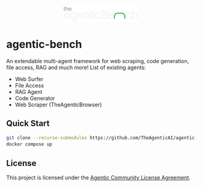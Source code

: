 <p align="center">
  <img src="assets/ta_bench_logo.svg" alt="Agentic Bench Logo" width="200"/>
</p>

# agentic-bench

An extendable multi-agent framework for web scraping, code generation, file access, RAG and much more!
List of existing agents:
- Web Surfer
- File Access
- RAG Agent
- Code Generator
- Web Scraper (TheAgenticBrowser)

## Quick Start

```bash
git clone --recurse-submodules https://github.com/TheAgenticAI/agentic-bench.git
docker compose up
```

## License

This project is licensed under the [Agentic Community License Agreement](LICENSE).

